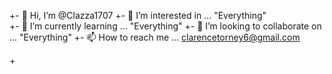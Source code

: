 +- 👋 Hi, I’m @Clazza1707               +- 👀 I’m interested in ... "Everything"  
+- 🌱 I’m currently learning ... "Everything" 
+- 💞️ I’m looking to collaborate on ... "Everything"
+- 📫 How to reach me ... clarencetorney6@gmail.com 

+<!---
+Clazza1707/ Clazza1707 is a ✨ special ✨ repository because its `README.md` (this file) appears on your GitHub profile.
+You can click the Preview link to take a look at your changes.
+--->
